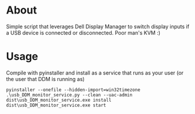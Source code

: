 # About

Simple script that leverages Dell Display Manager to switch display inputs if a USB device is connected or disconnected. Poor man's KVM :)

# Usage
Compile with pyinstaller and install as a service that runs as your user (or the user that DDM is running as)

```commandline
pyinstaller --onefile --hidden-import=win32timezone .\usb_DDM_monitor_service.py --clean --uac-admin
dist\usb_DDM_monitor_service.exe install
dist\usb_DDM_monitor_service.exe start
```
